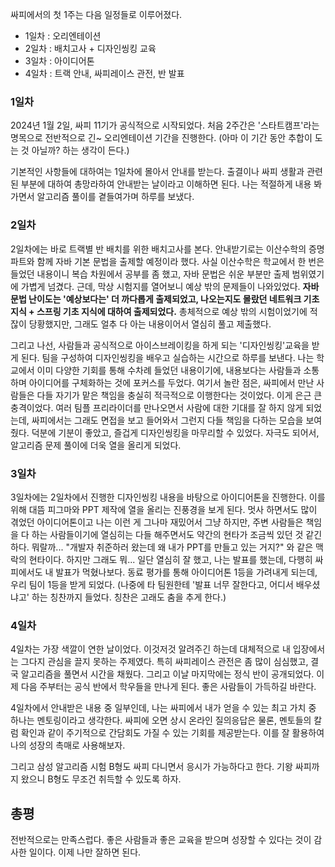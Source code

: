 싸피에서의 첫 1주는 다음 일정들로 이루어졌다.
- 1일차 : 오리엔테이션
- 2일차 : 배치고사 + 디자인씽킹 교육
- 3일차 : 아이디어톤
- 4일차 : 트랙 안내, 싸피레이스 관전, 반 발표

### 1일차
2024년 1월 2일, 싸피 11기가 공식적으로 시작되었다. 처음 2주간은 '스타트캠프'라는 명목으로 전반적으로 긴~ 오리엔테이션 기간을 진행한다. (아마 이 기간 동안 추합이 도는 것 아닐까? 하는 생각이 든다.)

기본적인 사항들에 대하여는 1일차에 몰아서 안내를 받는다. 출결이나 싸피 생활과 관련된 부분에 대하여 총망라하여 안내받는 날이라고 이해하면 된다. 나는 적절하게 내용 봐 가면서 알고리즘 풀이를 곁들여가며 하루를 보냈다.

### 2일차
2일차에는 바로 트랙별 반 배치를 위한 배치고사를 본다. 안내받기로는 이산수학의 증명 파트와 함께 자바 기본 문법을 출제할 예정이라 했다. 사실 이산수학은 학교에서 한 번은 들었던 내용이니 복습 차원에서 공부를 좀 했고, 자바 문법은 쉬운 부분만 출제 범위였기에 가볍게 넘겼다. 근데, 막상 시험지를 열어보니 예상 밖의 문제들이 나와있었다. **자바 문법 난이도는 '예상보다는' 더 까다롭게 출제되었고, 나오는지도 몰랐던 네트워크 기초 지식 + 스프링 기초 지식에 대하여 출제되었다.** 총체적으로 예상 밖의 시험이었기에 적잖이 당황했지만, 그래도 얼추 다 아는 내용이어서 열심히 풀고 제출했다.

그리고 나선, 사람들과 공식적으로 아이스브레이킹을 하게 되는 '디자인씽킹'교육을 받게 된다. 팀을 구성하여 디자인씽킹을 배우고 실습하는 시간으로 하루를 보낸다. 나는 학교에서 이미 다양한 기회를 통해 수차례 들었던 내용이기에, 내용보다는 사람들과 소통하며 아이디어를 구체화하는 것에 포커스를 두었다. 여기서 놀란 점은, 싸피에서 만난 사람들은 다들 자기가 맡은 책임을 충실히 적극적으로 이행한다는 것이었다. 이게 은근 큰 충격이었다. 여러 팀플 프리라이더를 만나오면서 사람에 대한 기대를 잘 하지 않게 되었는데, 싸피에서는 그래도 면접을 보고 들어와서 그런지 다들 책임을 다하는 모습을 보여줬다. 덕분에 기분이 좋았고, 즐겁게 디자인씽킹을 마무리할 수 있었다. 자극도 되어서, 알고리즘 문제 풀이에 더욱 열을 올리게 되었다.

### 3일차
3일차에는 2일차에서 진행한 디자인씽킹 내용을 바탕으로 아이디어톤을 진행한다. 이를 위해 대뜸 피그마와 PPT 제작에 열을 올리는 진풍경을 보게 된다. 멋사 하면서도 많이 겪었던 아이디어톤이고 나는 이런 게 그나마 재밌어서 그냥 하지만, 주변 사람들은 책임을 다 하는 사람들이기에 열심히는 다들 해주면서도 약간의 현타가 조금씩 있던 것 같긴 하다. 뭐랄까... "개발자 취준하러 왔는데 왜 내가 PPT를 만들고 있는 거지?" 와 같은 맥락의 현타이다. 하지만 그래도 뭐... 일단 열심히 잘 했고, 나는 발표를 했는데, 다행히 싸피에서도 내 발표가 먹혔나보다. 동료 평가를 통해 아이디어톤 1등을 가려내게 되는데, 우리 팀이 1등을 받게 되었다. (나중에 타 팀원한테 '발표 너무 잘한다고, 어디서 배우셨냐고' 하는 칭찬까지 들었다. 칭찬은 고래도 춤을 추게 한다.)

### 4일차
4일차는 가장 색깔이 연한 날이었다. 이것저것 알려주긴 하는데 대체적으로 내 입장에서는 그다지 관심을 끌지 못하는 주제였다. 특히 싸피레이스 관전은 좀 많이 심심했고, 결국 알고리즘을 풀면서 시간을 채웠다. 그리고 이날 마지막에는 정식 반이 공개되었다. 이제 다음 주부터는 공식 반에서 학우들을 만나게 된다. 좋은 사람들이 가득하길 바란다.

4일차에서 안내받은 내용 중 일부인데, 나는 싸피에서 내가 얻을 수 있는 최고 가치 중 하나는 멘토링이라고 생각한다. 싸피에 오면 상시 온라인 질의응답은 물론, 멘토들의 칼럼 확인과 같이 주기적으로 간담회도 가질 수 있는 기회를 제공받는다. 이를 잘 활용하여 나의 성장의 촉매로 사용해보자.

그리고 삼성 알고리즘 시험 B형도 싸피 다니면서 응시가 가능하다고 한다. 기왕 싸피까지 왔으니 B형도 무조건 취득할 수 있도록 하자.

## 총평
전반적으로는 만족스럽다. 좋은 사람들과 좋은 교육을 받으며 성장할 수 있다는 것이 감사한 일이다. 이제 나만 잘하면 된다.